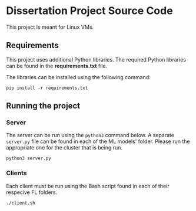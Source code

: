 # Dissertation Project Source Code
This project is meant for Linux VMs.

## Requirements
This project uses additional Python libraries.
The required Python libraries can be found in the **requirements.txt** file.

The libraries can be installed using the following command:
```
pip install -r requirements.txt
```

## Running the project
### Server
The server can be run using the `python3` command below. A separate `server.py` file can be found in each of the ML models' folder. Please run the appropriate one for the cluster that is being run.
```
python3 server.py
```

### Clients
Each client must be run using the Bash script found in each of their respecive FL folders. 
```
./client.sh
 ```

